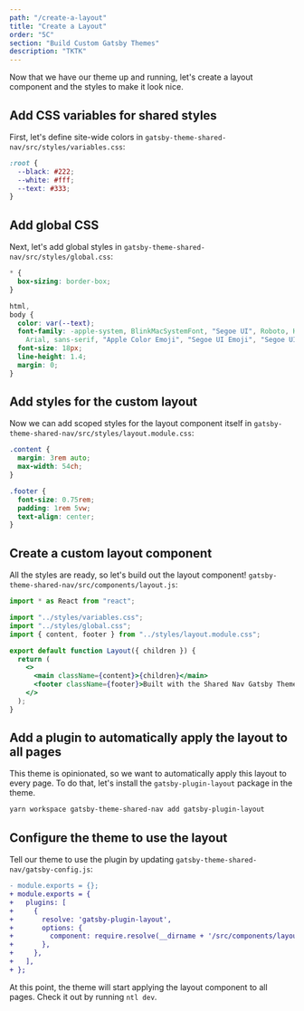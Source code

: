 ```yaml
---
path: "/create-a-layout"
title: "Create a Layout"
order: "5C"
section: "Build Custom Gatsby Themes"
description: "TKTK"
---
```


Now that we have our theme up and running, let's create a layout component and the styles to make it look nice.

## Add CSS variables for shared styles

First, let's define site-wide colors in `gatsby-theme-shared-nav/src/styles/variables.css`:

```css
:root {
  --black: #222;
  --white: #fff;
  --text: #333;
}
```

## Add global CSS

Next, let's add global styles in `gatsby-theme-shared-nav/src/styles/global.css`:

```css
* {
  box-sizing: border-box;
}

html,
body {
  color: var(--text);
  font-family: -apple-system, BlinkMacSystemFont, "Segoe UI", Roboto, Helvetica,
    Arial, sans-serif, "Apple Color Emoji", "Segoe UI Emoji", "Segoe UI Symbol";
  font-size: 18px;
  line-height: 1.4;
  margin: 0;
}
```

## Add styles for the custom layout

Now we can add scoped styles for the layout component itself in `gatsby-theme-shared-nav/src/styles/layout.module.css`:

```css
.content {
  margin: 3rem auto;
  max-width: 54ch;
}

.footer {
  font-size: 0.75rem;
  padding: 1rem 5vw;
  text-align: center;
}
```

## Create a custom layout component

All the styles are ready, so let's build out the layout component! `gatsby-theme-shared-nav/src/components/layout.js`:

```jsx
import * as React from "react";

import "../styles/variables.css";
import "../styles/global.css";
import { content, footer } from "../styles/layout.module.css";

export default function Layout({ children }) {
  return (
    <>
      <main className={content}>{children}</main>
      <footer className={footer}>Built with the Shared Nav Gatsby Theme</footer>
    </>
  );
}
```

## Add a plugin to automatically apply the layout to all pages

This theme is opinionated, so we want to automatically apply this layout to every page. To do that, let's install the `gatsby-plugin-layout` package in the theme.

```bash
yarn workspace gatsby-theme-shared-nav add gatsby-plugin-layout
```

## Configure the theme to use the layout

Tell our theme to use the plugin by updating `gatsby-theme-shared-nav/gatsby-config.js`:

```diff
- module.exports = {};
+ module.exports = {
+   plugins: [
+     {
+       resolve: 'gatsby-plugin-layout',
+       options: {
+         component: require.resolve(__dirname + '/src/components/layout.js'),
+       },
+     },
+   ],
+ };
```

At this point, the theme will start applying the layout component to all pages. Check it out by running `ntl dev`.
